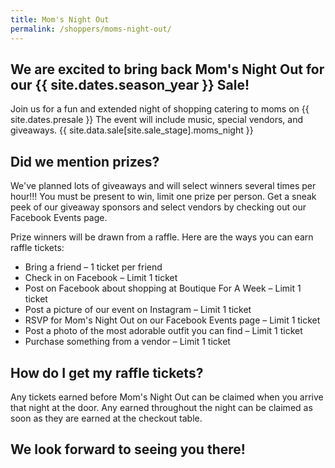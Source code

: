 ```yaml
---
title: Mom's Night Out
permalink: /shoppers/moms-night-out/
---
```


## We are excited to bring back Mom's Night Out for our {{ site.dates.season_year }} Sale!

Join us for a fun and extended night of shopping catering to moms on {{ site.dates.presale }} The event will include music, special vendors, and giveaways. {{ site.data.sale[site.sale_stage].moms_night  }}

## Did we mention prizes?

We've planned lots of giveaways and will select winners several times per hour!!! You must be present to win, limit one prize per person. Get a sneak peek of our giveaway sponsors and select vendors by checking out our Facebook Events page.

Prize winners will be drawn from a raffle. Here are the ways you can earn raffle tickets:

* Bring a friend &ndash; 1 ticket per friend
* Check in on Facebook &ndash; Limit 1 ticket
* Post on Facebook about shopping at Boutique For A Week &ndash; Limit 1 ticket
* Post a picture of our event on Instagram &ndash; Limit 1 ticket
* RSVP for Mom's Night Out on our Facebook Events page &ndash; Limit 1 ticket
* Post a photo of the most adorable outfit you can find &ndash; Limit 1 ticket
* Purchase something from a vendor &ndash; Limit 1 ticket

## How do I get my raffle tickets?

Any tickets earned before Mom's Night Out can be claimed when you arrive that night at the door. Any earned throughout the night can be claimed as soon as they are earned at the checkout table.

## We look forward to seeing you there!
